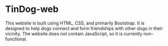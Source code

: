 # TinDog-web
This website is built using HTML, CSS, and primarily Bootstrap. It is designed to help dogs connect and form friendships with other dogs in their vicinity. The website does not contain JavaScript, so it is currently non-functional.
